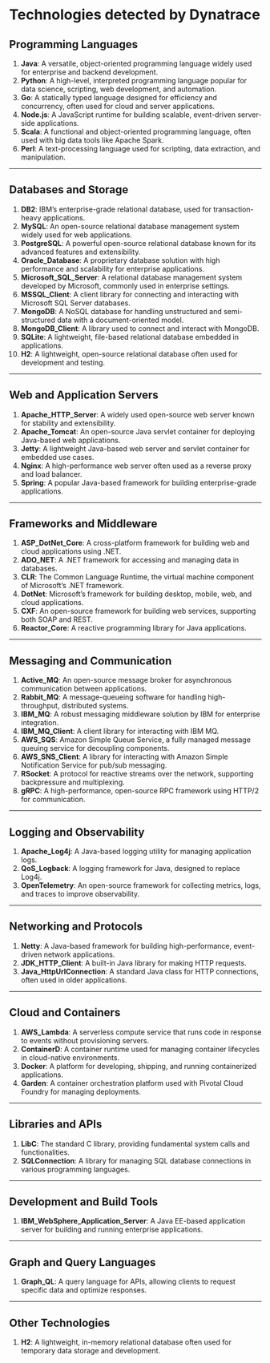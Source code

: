 
# Technologies detected by Dynatrace

## Programming Languages
1. **Java**: A versatile, object-oriented programming language widely used for enterprise and backend development.
2. **Python**: A high-level, interpreted programming language popular for data science, scripting, web development, and automation.
3. **Go**: A statically typed language designed for efficiency and concurrency, often used for cloud and server applications.
4. **Node.js**: A JavaScript runtime for building scalable, event-driven server-side applications.
5. **Scala**: A functional and object-oriented programming language, often used with big data tools like Apache Spark.
6. **Perl**: A text-processing language used for scripting, data extraction, and manipulation.

---

## Databases and Storage
1. **DB2**: IBM’s enterprise-grade relational database, used for transaction-heavy applications.
2. **MySQL**: An open-source relational database management system widely used for web applications.
3. **PostgreSQL**: A powerful open-source relational database known for its advanced features and extensibility.
4. **Oracle_Database**: A proprietary database solution with high performance and scalability for enterprise applications.
5. **Microsoft_SQL_Server**: A relational database management system developed by Microsoft, commonly used in enterprise settings.
6. **MSSQL_Client**: A client library for connecting and interacting with Microsoft SQL Server databases.
7. **MongoDB**: A NoSQL database for handling unstructured and semi-structured data with a document-oriented model.
8. **MongoDB_Client**: A library used to connect and interact with MongoDB.
9. **SQLite**: A lightweight, file-based relational database embedded in applications.
10. **H2**: A lightweight, open-source relational database often used for development and testing.

---

## Web and Application Servers
1. **Apache_HTTP_Server**: A widely used open-source web server known for stability and extensibility.
2. **Apache_Tomcat**: An open-source Java servlet container for deploying Java-based web applications.
3. **Jetty**: A lightweight Java-based web server and servlet container for embedded use cases.
4. **Nginx**: A high-performance web server often used as a reverse proxy and load balancer.
5. **Spring**: A popular Java-based framework for building enterprise-grade applications.

---

## Frameworks and Middleware
1. **ASP_DotNet_Core**: A cross-platform framework for building web and cloud applications using .NET.
2. **ADO_NET**: A .NET framework for accessing and managing data in databases.
3. **CLR**: The Common Language Runtime, the virtual machine component of Microsoft’s .NET framework.
4. **DotNet**: Microsoft’s framework for building desktop, mobile, web, and cloud applications.
5. **CXF**: An open-source framework for building web services, supporting both SOAP and REST.
6. **Reactor_Core**: A reactive programming library for Java applications.

---

## Messaging and Communication
1. **Active_MQ**: An open-source message broker for asynchronous communication between applications.
2. **Rabbit_MQ**: A message-queueing software for handling high-throughput, distributed systems.
3. **IBM_MQ**: A robust messaging middleware solution by IBM for enterprise integration.
4. **IBM_MQ_Client**: A client library for interacting with IBM MQ.
5. **AWS_SQS**: Amazon Simple Queue Service, a fully managed message queuing service for decoupling components.
6. **AWS_SNS_Client**: A library for interacting with Amazon Simple Notification Service for pub/sub messaging.
7. **RSocket**: A protocol for reactive streams over the network, supporting backpressure and multiplexing.
8. **gRPC**: A high-performance, open-source RPC framework using HTTP/2 for communication.

---

## Logging and Observability
1. **Apache_Log4j**: A Java-based logging utility for managing application logs.
2. **QoS_Logback**: A logging framework for Java, designed to replace Log4j.
3. **OpenTelemetry**: An open-source framework for collecting metrics, logs, and traces to improve observability.

---

## Networking and Protocols
1. **Netty**: A Java-based framework for building high-performance, event-driven network applications.
2. **JDK_HTTP_Client**: A built-in Java library for making HTTP requests.
3. **Java_HttpUrlConnection**: A standard Java class for HTTP connections, often used in older applications.

---

## Cloud and Containers
1. **AWS_Lambda**: A serverless compute service that runs code in response to events without provisioning servers.
2. **ContainerD**: A container runtime used for managing container lifecycles in cloud-native environments.
3. **Docker**: A platform for developing, shipping, and running containerized applications.
4. **Garden**: A container orchestration platform used with Pivotal Cloud Foundry for managing deployments.

---

## Libraries and APIs
1. **LibC**: The standard C library, providing fundamental system calls and functionalities.
2. **SQLConnection**: A library for managing SQL database connections in various programming languages.

---

## Development and Build Tools
1. **IBM_WebSphere_Application_Server**: A Java EE-based application server for building and running enterprise applications.

---

## Graph and Query Languages
1. **Graph_QL**: A query language for APIs, allowing clients to request specific data and optimize responses.

---

## Other Technologies
1. **H2**: A lightweight, in-memory relational database often used for temporary data storage and development.
